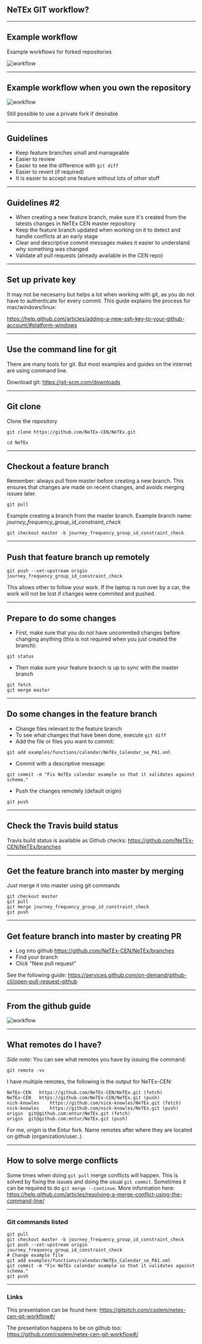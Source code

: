 ## NeTEx GIT workflow?

---

## Example workflow

Example workflows for forked repositories

![workflow](images/workflow.png)

---

## Example workflow when you own the repository

![workflow](images/workflow_2.png)

Still possible to use a private fork if desirable

---

## Guidelines

* Keep feature branches small and manageable
* Easier to review
* Easier to see the difference with `git diff`
* Easier to revert (if required)
* It is easier to accept one feature without lots of other stuff

---

## Guidelines #2
* When creating a new feature branch, make sure it's created from the latests changes in NeTEx CEN master repository
* Keep the feature branch updated when working on it to detect and handle conflicts at an early stage
* Clear and descriptive commit messages makes it easier to understand why something was changed
* Validate all pull requests (already available in the CEN repo)

---

## Set up private key
It may not be necesarry but helps a lot when working with git, as you do not have to authenticate for every commit. This guide explains the process for mac/windows/linux:

https://help.github.com/articles/adding-a-new-ssh-key-to-your-github-account/#platform-windows

---

## Use the command line for git

There are many tools for git. But most examples and guides on the internet are using command line.

Download git:
https://git-scm.com/downloads

---

## Git clone

Clone the repository

```
git clone https://github.com/NeTEx-CEN/NeTEx.git
```
```
cd NeTEx
```

---

## Checkout a feature branch

Remember: always pull from master before creating a new branch.
This ensures that changes are made on recent changes, and avoids merging issues later.
```
git pull
```

Example creating a branch from the master branch. Example branch name: *journey_frequency_group_id_constraint_check*
```
git checkout master -b journey_frequency_group_id_constraint_check
```

---

## Push that feature branch up remotely

```
git push --set-upstream origin journey_frequency_group_id_constraint_check
```
This allows other to follow your work.
If the laptop is run over by a car, the work will not be lost if changes were commited and pushed.

---

## Prepare to do some changes
* First, make sure that you do not have uncommited changes before changing anything (this is not required when you just created the branch):
```
git status
```
* Then make sure your feature branch is up to sync with the master branch
```
git fetch
git merge master
```

---

## Do some changes in the feature branch
* Change files relevant to the feature branch
* To see what changes that have been done, execute `git diff`
* Add the file or files you want to commit:
```
git add examples/functions/calendar/NeTEx_Calendar_se_PA1.xml
```
* Commit with a descriptive message:
```
git commit -m "Fix NeTEx calendar example so that it validates against schema."
```
* Push the changes remotely (default origin)
```
git push
```

---

## Check the Travis build status
Travis build status is available as Github checks:
https://github.com/NeTEx-CEN/NeTEx/branches

---

## Get the feature branch into master by merging

Just merge it into master using git commands
```
git checkout master
git pull
git merge journey_frequency_group_id_constraint_check
git push
```

---

## Get feature branch into master by creating PR
* Log into github
https://github.com/NeTEx-CEN/NeTEx/branches
* Find your branch
* Click "New pull request"

See the following guide:
https://services.github.com/on-demand/github-cli/open-pull-request-github

---

## From the github guide
![workflow](https://services.github.com/on-demand/images/gifs/github-cli/push-and-pull.gif)

---

## What remotes do I have?
*Side note:* You can see what remotes you have by issuing the command:
```
git remote -vv
```

I have multiple remotes, the following is the output for NeTEx-CEN:
```
NeTEx-CEN	https://github.com/NeTEx-CEN/NeTEx.git (fetch)
NeTEx-CEN	https://github.com/NeTEx-CEN/NeTEx.git (push)
nick-knowles	https://github.com/nick-knowles/NeTEx.git (fetch)
nick-knowles	https://github.com/nick-knowles/NeTEx.git (push)
origin	git@github.com:entur/NeTEx.git (fetch)
origin	git@github.com:entur/NeTEx.git (push)
```

For me, *origin* is the Entur fork. Name remotes after where they are located on github (organization/user..).

---

## How to solve merge conflicts
Some times when doing `git pull` merge conflicts will happen.
This is solved by fixing the issues and doing the usual `git commit`.
Sometimes it can be required to do `git merge --continue`.
More information here:
https://help.github.com/articles/resolving-a-merge-conflict-using-the-command-line/

---

### Git commands listed

```
git pull
git checkout master -b journey_frequency_group_id_constraint_check
git push --set-upstream origin journey_frequency_group_id_constraint_check
# Change example file
git add examples/functions/calendar/NeTEx_Calendar_se_PA1.xml
git commit -m "Fix NeTEx calendar example so that it validates against schema."
git push
```

---

### Links
This presentation can be found here:
https://gitpitch.com/csolem/netex-cen-git-workflow#/

The presentation happens to be on github too:
https://github.com/csolem/netex-cen-git-workflow#/
